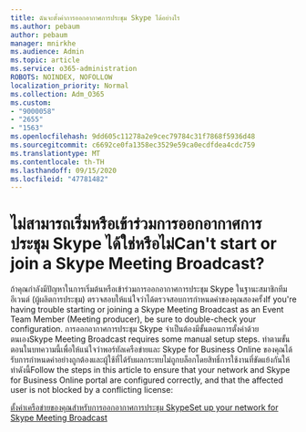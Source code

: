 ```yaml
---
title: ฉันจะตั้งค่าการออกอากาศการประชุม Skype ได้อย่างไร
ms.author: pebaum
author: pebaum
manager: mnirkhe
ms.audience: Admin
ms.topic: article
ms.service: o365-administration
ROBOTS: NOINDEX, NOFOLLOW
localization_priority: Normal
ms.collection: Adm_O365
ms.custom:
- "9000058"
- "2655"
- "1563"
ms.openlocfilehash: 9dd605c11278a2e9cec79784c31f7868f5936d48
ms.sourcegitcommit: c6692ce0fa1358ec3529e59ca0ecdfdea4cdc759
ms.translationtype: MT
ms.contentlocale: th-TH
ms.lasthandoff: 09/15/2020
ms.locfileid: "47781482"
---
```

# <a name="cant-start-or-join-a-skype-meeting-broadcast"></a><span data-ttu-id="e4f1f-102">ไม่สามารถเริ่มหรือเข้าร่วมการออกอากาศการประชุม Skype ได้ใช่หรือไม่</span><span class="sxs-lookup"><span data-stu-id="e4f1f-102">Can't start or join a Skype Meeting Broadcast?</span></span>

<span data-ttu-id="e4f1f-103">ถ้าคุณกำลังมีปัญหาในการเริ่มต้นหรือเข้าร่วมการออกอากาศการประชุม Skype ในฐานะสมาชิกทีมอีเวนต์ (ผู้ผลิตการประชุม) ตรวจสอบให้แน่ใจว่าได้ตรวจสอบการกำหนดค่าของคุณสองครั้ง</span><span class="sxs-lookup"><span data-stu-id="e4f1f-103">If you're having trouble starting or joining a Skype Meeting Broadcast as an Event Team Member (Meeting producer), be sure to double-check your configuration.</span></span> <span data-ttu-id="e4f1f-104">การออกอากาศการประชุม Skype จำเป็นต้องมีขั้นตอนการตั้งค่าด้วยตนเอง</span><span class="sxs-lookup"><span data-stu-id="e4f1f-104">Skype Meeting Broadcast requires some manual setup steps.</span></span> <span data-ttu-id="e4f1f-105">ทำตามขั้นตอนในบทความนี้เพื่อให้แน่ใจว่าพอร์ทัลเครือข่ายและ Skype for Business Online ของคุณได้รับการกำหนดค่าอย่างถูกต้องและผู้ใช้ที่ได้รับผลกระทบไม่ถูกบล็อกโดยสิทธิ์การใช้งานที่ขัดแย้งกันให้ทำดังนี้</span><span class="sxs-lookup"><span data-stu-id="e4f1f-105">Follow the steps in this article to ensure that your network and Skype for Business Online portal are configured correctly, and that the affected user is not blocked by a conflicting license:</span></span>

[<span data-ttu-id="e4f1f-106">ตั้งค่าเครือข่ายของคุณสำหรับการออกอากาศการประชุม Skype</span><span class="sxs-lookup"><span data-stu-id="e4f1f-106">Set up your network for Skype Meeting Broadcast</span></span>](https://docs.microsoft.com/SkypeForBusiness/set-up-your-network-for-skype-meeting-broadcast/set-up-your-network-for-skype-meeting-broadcast)